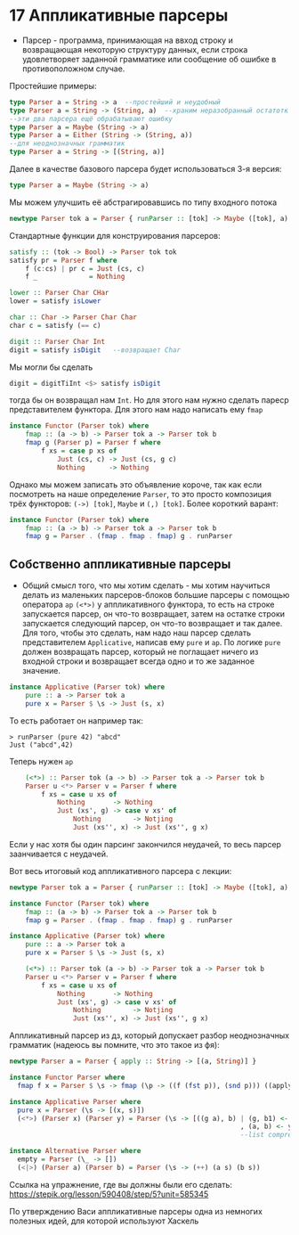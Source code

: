 # 17 Аппликативные парсеры

- Парсер - программа, принимающая на ввход строку и возвращающая некоторую структуру данных, если строка удовлетворяет заданной грамматике или сообщение об ошибке в противоположном случае.

Простейшие примеры:
```haskell
type Parser a = String -> a  --простейший и неудобный
type Parser a = String -> (String, a)  --храним неразобранный остатотк строки
--эти два парсера ещё обрабатывают ошибку
type Parser a = Maybe (String -> a)
type Parser a = Either (String -> (String, a))
--для неоднозначных грамматик
type Parser a = String -> [(String, a)] 
```

Далее в качестве базового парсера будет использоваться 3-я версия:
```haskell
type Parser a = Maybe (String -> a)
```
Мы можем улучшить её абстрагировавшись по типу входного потока
```haskell
newtype Parser tok a = Parser { runParser :: [tok] -> Maybe ([tok], a) }
```
Стандартные функции для конструирования парсеров:
```haskell
satisfy :: (tok -> Bool) -> Parser tok tok
satisfy pr = Parser f where
    f (c:cs) | pr c = Just (cs, c)
    f _             = Nothing

lower :: Parser Char CHar
lower = satisfy isLower

char :: Char -> Parser Char Char
char c = satisfy (== c)

digit :: Parser Char Int
digit = satisfy isDigit   --возвращает Char
```
Мы могли бы сделать 
```haskell
digit = digitTiInt <$> satisfy isDigit   
```
тогда бы он возвращал нам `Int`. Но для этого нам нужно сделать пареср представителем функтора. Для этого нам надо написать ему `fmap`
```haskell
instance Functor (Parser tok) where
    fmap :: (a -> b) -> Parser tok a -> Parser tok b
    fmap g (Parser p) = Parser f where
        f xs = case p xs of
            Just (cs, c) -> Just (cs, g c)
            Nothing      -> Nothing
```
Однако мы можем записать это объявление короче, так как если посмотреть на наше определение `Parser`, то это просто композиция трёх функторов: `(->) [tok]`, `Maybe` и `(,) [tok]`. Более короткий варант:
```haskell
instance Functor (Parser tok) where
    fmap :: (a -> b) -> Parser tok a -> Parser tok b
    fmap g = Parser . (fmap . fmap . fmap) g . runParser
```
## Собственно аппликативные парсеры
- Общий смысл того, что мы хотим сделать - мы хотим научиться делать из маленьких парсеров-блоков большие парсеры с помощью оператора `ap` `(<*>)` у аппликативного функтора, то есть на строке запускается парсер, он что-то возвращает, затем на остатке строки запускается следующий парсер, он что-то возвращает и так далее. Для того, чтобы это сделать, нам надо наш парсер сделать представителем `Applicative`, написав ему `pure` и `ap`. По логике `pure` должен возвращать парсер, который не поглащает ничего из входной строки и возвращает всегда одно и то же заданное значение.
```haskell
instance Applicative (Parser tok) where
    pure :: a -> Parser tok a
    pure x = Parser $ \s -> Just (s, x) 
```
То есть работает он например так:
```ghci
> runParser (pure 42) "abcd"
Just ("abcd",42)
```
Теперь нужен `ap`

```haskell
    (<*>) :: Parser tok (a -> b) -> Parser tok a -> Parser tok b
    Parser u <*> Parser v = Parser f where
        f xs = case u xs of
            Nothing       -> Nothing
            Just (xs', g) -> case v xs' of
                Nothing        -> Notjing
                Just (xs'', x) -> Just (xs'', g x)
```
Если у нас хотя бы один парсинг закончился неудачей, то весь парсер заанчивается с неудачей.

Вот весь итоговый код аппликативного парсера с лекции:

```haskell
newtype Parser tok a = Parser { runParser :: [tok] -> Maybe ([tok], a) }

instance Functor (Parser tok) where
    fmap :: (a -> b) -> Parser tok a -> Parser tok b
    fmap g = Parser . (fmap . fmap . fmap) g . runParser

instance Applicative (Parser tok) where
    pure :: a -> Parser tok a
    pure x = Parser $ \s -> Just (s, x)

    (<*>) :: Parser tok (a -> b) -> Parser tok a -> Parser tok b
    Parser u <*> Parser v = Parser f where
        f xs = case u xs of
            Nothing       -> Nothing
            Just (xs', g) -> case v xs' of
                Nothing        -> Notjing
                Just (xs'', x) -> Just (xs'', g x)
```
Аппликативный парсер из дз, который допускает разбор неоднозначных грамматик (надеюсь вы помните, что это такое из фя):

```haskell
newtype Parser a = Parser { apply :: String -> [(a, String)] }

instance Functor Parser where
  fmap f x = Parser $ \s -> fmap (\p -> ((f (fst p)), (snd p))) ((apply x) s)

instance Applicative Parser where
  pure x = Parser (\s -> [(x, s)])
  (<*>) (Parser x) (Parser y) = Parser (\s -> [((g a), b) | (g, b1) <- x s
                                                          , (a, b) <- y b1])
                                                          --list comprehention

instance Alternative Parser where
  empty = Parser (\_ -> [])
  (<|>) (Parser a) (Parser b) = Parser (\s -> (++) (a s) (b s))
```
Ссылка на упражнение, где вы должны были его сделать: https://stepik.org/lesson/590408/step/5?unit=585345

По утверждению Васи аппликативные парсеры одна из немногих полезных идей, для которой используют Хаскель


